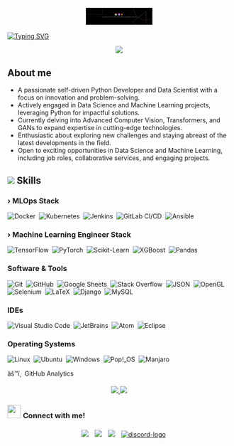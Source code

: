<p align="center">
  <img src="Banner.png" alt="Profile Image" width="150"/>
</p>

[![Typing SVG](https://readme-typing-svg.herokuapp.com?font=Architects+Daughter&color=7AF79A&size=30&lines=Hey!+It's+UmairTufail!;I'm+a+Machine+Learning+Lead...;I'm+also+a+Data+Science+Expert;And+I'm+a+proud+Pakistani+🇵🇰)](https://git.io/typing-svg)

<p align="center">
  <img src="https://readme-typing-svg.herokuapp.com/?font=Time+New+Roman&color=38c53f&size=28&center=true&vCenter=true&width=600&height=100&lines=Greetings..&hearts;;Python+Developer+for+Cyber+Security;Security Researcher;Team+Lead,;Active+Learner/Researcher,;Adaptive,+Strategic+Thinker..">
</p>

## **About me**
- A passionate self-driven Python Developer and Data Scientist with a focus on innovation and problem-solving.
- Actively engaged in Data Science and Machine Learning projects, leveraging Python for impactful solutions.
- Currently delving into Advanced Computer Vision, Transformers, and GANs to expand expertise in cutting-edge technologies.
- Enthusiastic about exploring new challenges and staying abreast of the latest developments in the field.
- Open to exciting opportunities in Data Science and Machine Learning, including job roles, collaborative services, and engaging projects.

## <img src="https://media2.giphy.com/media/QssGEmpkyEOhBCb7e1/giphy.gif?cid=ecf05e47a0n3gi1bfqntqmob8g9aid1oyj2wr3ds3mg700bl&rid=giphy.gif" width ="35"><b> Skills</b>

### › MLOps Stack
![Docker](https://img.shields.io/badge/Docker-%230db7ed.svg?style=plastic&logo=docker&logoColor=white)&nbsp;
![Kubernetes](https://img.shields.io/badge/Kubernetes-%23326ce5.svg?style=plastic&logo=kubernetes&logoColor=white)&nbsp;
![Jenkins](https://img.shields.io/badge/Jenkins-%232C5263.svg?style=plastic&logo=jenkins&logoColor=white)&nbsp;
![GitLab CI/CD](https://img.shields.io/badge/GitLab_CI/CD-%23181717.svg?style=plastic&logo=gitlab&logoColor=white)&nbsp;
![Ansible](https://img.shields.io/badge/Ansible-%231A1918.svg?style=plastic&logo=ansible&logoColor=white)&nbsp;

### › Machine Learning Engineer Stack
![TensorFlow](https://img.shields.io/badge/TensorFlow-%23FCC624.svg?style=plastic&logo=tensorflow&logoColor=black)&nbsp;
![PyTorch](https://img.shields.io/badge/PyTorch-%23EE4C2C.svg?style=plastic&logo=pytorch&logoColor=white)&nbsp;
![Scikit-Learn](https://img.shields.io/badge/Scikit_Learn-%23117ACC.svg?style=plastic&logo=scikit-learn&logoColor=white)&nbsp;
![XGBoost](https://img.shields.io/badge/XGBoost-%23F88F01.svg?style=plastic&logo=xgboost&logoColor=white)&nbsp;
![Pandas](https://img.shields.io/badge/Pandas-%23150458.svg?style=plastic&logo=pandas&logoColor=white)&nbsp;

### Software & Tools
![Git](https://img.shields.io/badge/Git%20-%23F05033.svg?style=plastic&logo=git&logoColor=white)&nbsp;
![GitHub](https://img.shields.io/badge/github-%23181717.svg?style=plastic&logo=github&logoColor=white)&nbsp;
![Google Sheets](https://img.shields.io/badge/Google%20Sheets%20-%2334A853.svg?style=plastic&logo=google%20sheets&logoColor=white)&nbsp;
![Stack Overflow](https://img.shields.io/badge/-Stack%20Overflow-FE7A16?style=plastic&logo=stack-overflow&logoColor=white)&nbsp;
![JSON](https://img.shields.io/badge/json-%23000000.svg?style=plastic&logo=json&logoColor=white)&nbsp;
![OpenGL](https://img.shields.io/badge/opengl-%235586A4.svg?style=plastic&logo=opengl&logoColor=white)&nbsp;
![Selenium](https://img.shields.io/badge/selenium-%2343B02A.svg?&style=plastic&logo=selenium&logoColor=white)&nbsp;
![LaTeX](https://img.shields.io/badge/latex-%23008080.svg?&style=plastic&logo=latex&logoColor=white)&nbsp;
![Django](https://img.shields.io/badge/django-%23092E20.svg?&style=plastic&logo=django&logoColor=white)&nbsp;
![MySQL](https://img.shields.io/badge/mysql-%234479A1.svg?&style=plastic&logo=mysql&logoColor=white)&nbsp;

### IDEs
![Visual Studio Code](https://img.shields.io/badge/Visual%20Studio%20Code-0078d7.svg?style=plastic&logo=visual-studio-code&logoColor=white)&nbsp;
![JetBrains](https://img.shields.io/badge/jetbrains-%23000000.svg?style=plastic&logo=jetbrains&logoColor=white)&nbsp;
![Atom](https://img.shields.io/badge/atom-%2366595C.svg?&style=plastic&logo=atom&logoColor=white)&nbsp;
![Eclipse](https://img.shields.io/badge/eclipse%20ide-%232C2255.svg?&style=plastic&logo=eclipse%20ide&logoColor=white)&nbsp;

### Operating Systems
![Linux](https://img.shields.io/badge/Linux-FCC624?style=plastic&logo=linux&logoColor=black)&nbsp;
![Ubuntu](https://img.shields.io/badge/Ubuntu-E95420?style=plastic&logo=ubuntu&logoColor=white)&nbsp;
![Windows](https://img.shields.io/badge/Windows-0078D6?style=plastic&logo=windows&logoColor=white)&nbsp;
![Pop!_OS](https://img.shields.io/badge/pop!_os-%2348B9C7.svg?style=plastic&&logo=pop!_os&logoColor=white)&nbsp;
![Manjaro](https://img.shields.io/badge/manjaro-%2335BF5C.svg?&style=plastic&logo=manjaro&logoColor=white)&nbsp;

</p>

âš™ï¸ &nbsp;GitHub Analytics
<p align="center">
  <a href="https://github.com/engrahsaninam">
    <img height="180em" src="https://github-readme-stats-eight-theta.vercel.app/api?username=engrahsaninam&show_icons=true&theme=algolia&include_all_commits=true&count_private=true"/>
    <img height="180em" src="https://github-readme-stats-eight-theta.vercel.app/api/top-langs/?username=engrahsaninam&layout=compact&langs_count=8&theme=algolia"/>
  </a>
</p>

<h3 align=""><img src="https://media.giphy.com/media/iY8CRBdQXODJSCERIr/giphy.gif" width="30" height="30" style="margin-right: 5px;">Connect with me! </h3>
<p align="center">
  <div align="center" class="icons-social" style="margin-left: 10px;">
    <a style="margin-left: 10px;" target="_blank" href="https://www.linkedin.com/in/umairtufail/">
      <img src="https://img.icons8.com/doodle/40/000000/linkedin--v2.png"></a>
    <a style="margin-left: 10px;" target="_blank" href="https://github.com/umairtufail">
      <img src="https://img.icons8.com/doodle/40/000000/github--v1.png"></a>
    <a style="margin-left: 10px;" target="_blank" href="https://stackoverflow.com/users/14597285/umairtufail">
      <img src="https://img.icons8.com/external-tal-revivo-color-tal-revivo/40/000000/external-stack-overflow-is-a-question-and-answer-site-for-professional-logo-color-tal-revivo.png"></a>
    <a style="margin-left: 10px;" target="_blank" href="umairtufail#5255">
      <img width="45" height="45" src="https://img.icons8.com/dusk/64/discord-logo.png" alt="discord-logo"/></a>
  </div>
</p>
